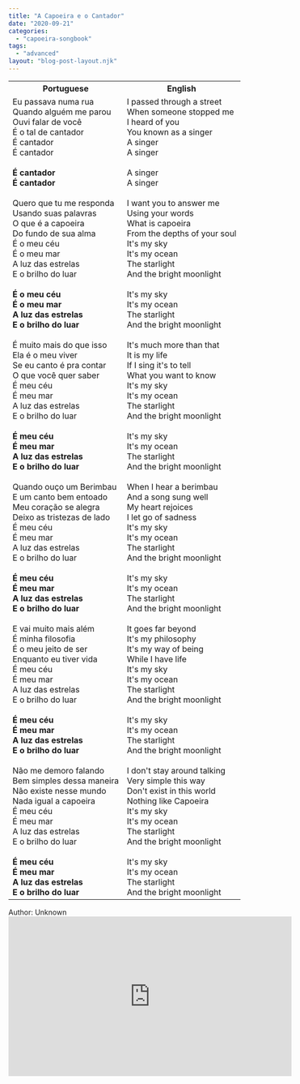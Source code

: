 ```yaml
---
title: "A Capoeira e o Cantador"
date: "2020-09-21"
categories: 
  - "capoeira-songbook"
tags: 
  - "advanced"
layout: "blog-post-layout.njk"
---
```


<table class="capoeira-table">
    <tr class="header-row">
        <th>Portuguese</th>
        <th>English</th>
    </tr>
    <tr>
        <td>
            Eu passava numa rua<br>
            Quando alguém me parou<br>
            Ouvi falar de você<br>
            É o tal de cantador<br>
            É cantador<br>
            É cantador<br>
            <br>
            <strong>É cantador<br>
            É cantador</strong><br>
            <br>
            Quero que tu me responda<br>
            Usando suas palavras<br>
            O que é a capoeira<br>
            Do fundo de sua alma<br>
            É o meu céu<br>
            É o meu mar<br>
            A luz das estrelas<br>
            E o brilho do luar<br>
            <br>
            <strong>É o meu céu<br>
            É o meu mar<br>
            A luz das estrelas<br>
            E o brilho do luar</strong><br>
            <br>
            É muito mais do que isso<br>
            Ela é o meu viver<br>
            Se eu canto é pra contar<br>
            O que você quer saber<br>
            É meu céu<br>
            É meu mar<br>
            A luz das estrelas<br>
            E o brilho do luar<br>
            <br>
            <strong>É meu céu<br>
            É meu mar<br>
            A luz das estrelas<br>
            E o brilho do luar</strong><br>
            <br>
            Quando ouço um Berimbau<br>
            E um canto bem entoado<br>
            Meu coração se alegra<br>
            Deixo as tristezas de lado<br>
            É meu céu<br>
            É meu mar<br>
            A luz das estrelas<br>
            E o brilho do luar<br>
            <br>
            <strong>É meu céu<br>
            É meu mar<br>
            A luz das estrelas<br>
            E o brilho do luar</strong><br>
            <br>
            E vai muito mais além<br>
            É minha filosofia<br>
            É o meu jeito de ser<br>
            Enquanto eu tiver vida<br>
            É meu céu<br>
            É meu mar<br>
            A luz das estrelas<br>
            E o brilho do luar<br>
            <br>
            <strong>É meu céu<br>
            É meu mar<br>
            A luz das estrelas<br>
            E o brilho do luar</strong><br>
            <br>
            Não me demoro falando<br>
            Bem simples dessa maneira<br>
            Não existe nesse mundo<br>
            Nada igual a capoeira<br>
            É meu céu<br>
            É meu mar<br>
            A luz das estrelas<br>
            E o brilho do luar<br>
            <br>
            <strong>É meu céu<br>
            É meu mar<br>
            A luz das estrelas<br>
            E o brilho do luar</strong>
        </td>
        <td>
            I passed through a street<br>
            When someone stopped me<br>
            I heard of you<br>
            You known as a singer<br>
            A singer<br>
            A singer<br>
            <br>
            A singer<br>
            A singer<br>
            <br>
            I want you to answer me<br>
            Using your words<br>
            What is capoeira<br>
            From the depths of your soul<br>
            It's my sky<br>
            It's my ocean<br>
            The starlight<br>
            And the bright moonlight<br>
            <br>
            It's my sky<br>
            It's my ocean<br>
            The starlight<br>
            And the bright moonlight<br>
            <br>
            It's much more than that<br>
            It is my life<br>
            If I sing it's to tell<br>
            What you want to know<br>
            It's my sky<br>
            It's my ocean<br>
            The starlight<br>
            And the bright moonlight<br>
            <br>
            It's my sky<br>
            It's my ocean<br>
            The starlight<br>
            And the bright moonlight<br>
            <br>
            When I hear a berimbau<br>
            And a song sung well<br>
            My heart rejoices<br>
            I let go of sadness<br>
            It's my sky<br>
            It's my ocean<br>
            The starlight<br>
            And the bright moonlight<br>
            <br>
            It's my sky<br>
            It's my ocean<br>
            The starlight<br>
            And the bright moonlight<br>
            <br>
            It goes far beyond<br>
            It's my philosophy<br>
            It's my way of being<br>
            While I have life<br>
            It's my sky<br>
            It's my ocean<br>
            The starlight<br>
            And the bright moonlight<br>
            <br>
            It's my sky<br>
            It's my ocean<br>
            The starlight<br>
            And the bright moonlight<br>
            <br>
            I don't stay around talking<br>
            Very simple this way<br>
            Don't exist in this world<br>
            Nothing like Capoeira<br>
            It's my sky<br>
            It's my ocean<br>
            The starlight<br>
            And the bright moonlight<br>
            <br>
            It's my sky<br>
            It's my ocean<br>
            The starlight<br>
            And the bright moonlight
        </td>
    </tr>
</table>

<figcaption>
Author: Unknown
</figcaption>

<iframe width="560" height="315" src="https://www.youtube.com/embed/ZmNsX6BWdKk" title="YouTube video player" frameborder="0" allow="accelerometer; autoplay; clipboard-write; encrypted-media; gyroscope; picture-in-picture" allowfullscreen></iframe>